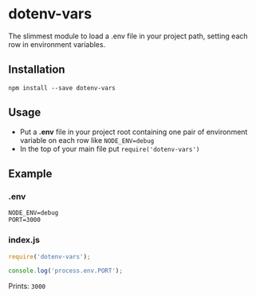 dotenv-vars
===

The slimmest module to load a .env file in your project path, setting each row in environment variables.

## Installation
``` npm install --save dotenv-vars ```

## Usage
- Put a **.env** file in your project root containing one pair of environment variable on each row like ``` NODE_ENV=debug ```
- In the top of your main file put ``` require('dotenv-vars') ```

## Example
### .env
```
NODE_ENV=debug
PORT=3000
```

### index.js
```javascript
require('dotenv-vars');

console.log('process.env.PORT');
```

Prints: ```3000```
